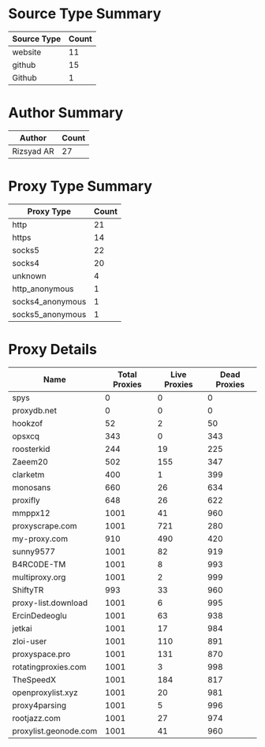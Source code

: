 # Source Type Summary

| Source Type | Count |
|-------------|-------|
| website | 11 |
| github | 15 |
| Github | 1 |


# Author Summary

| Author | Count |
|--------|-------|
| Rizsyad AR | 27 |


# Proxy Type Summary

| Proxy Type | Count |
|------------|-------|
| http | 21 |
| https | 14 |
| socks5 | 22 |
| socks4 | 20 |
| unknown | 4 |
| http_anonymous | 1 |
| socks4_anonymous | 1 |
| socks5_anonymous | 1 |


# Proxy Details

| Name | Total Proxies | Live Proxies | Dead Proxies |
|------|---------------|--------------|---------------|
| spys | 0 | 0 | 0 |
| proxydb.net | 0 | 0 | 0 |
| hookzof | 52 | 2 | 50 |
| opsxcq | 343 | 0 | 343 |
| roosterkid | 244 | 19 | 225 |
| Zaeem20 | 502 | 155 | 347 |
| clarketm | 400 | 1 | 399 |
| monosans | 660 | 26 | 634 |
| proxifly | 648 | 26 | 622 |
| mmppx12 | 1001 | 41 | 960 |
| proxyscrape.com | 1001 | 721 | 280 |
| my-proxy.com | 910 | 490 | 420 |
| sunny9577 | 1001 | 82 | 919 |
| B4RC0DE-TM | 1001 | 8 | 993 |
| multiproxy.org | 1001 | 2 | 999 |
| ShiftyTR | 993 | 33 | 960 |
| proxy-list.download | 1001 | 6 | 995 |
| ErcinDedeoglu | 1001 | 63 | 938 |
| jetkai | 1001 | 17 | 984 |
| zloi-user | 1001 | 110 | 891 |
| proxyspace.pro | 1001 | 131 | 870 |
| rotatingproxies.com | 1001 | 3 | 998 |
| TheSpeedX | 1001 | 184 | 817 |
| openproxylist.xyz | 1001 | 20 | 981 |
| proxy4parsing | 1001 | 5 | 996 |
| rootjazz.com | 1001 | 27 | 974 |
| proxylist.geonode.com | 1001 | 41 | 960 |
